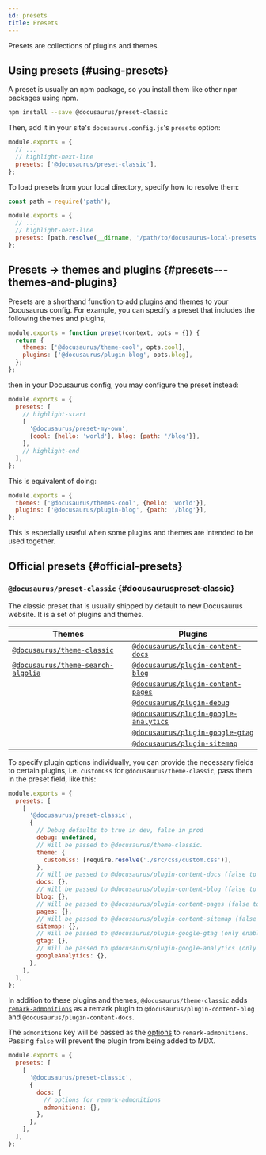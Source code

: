 ```yaml
---
id: presets
title: Presets
---
```


Presets are collections of plugins and themes.

## Using presets {#using-presets}

A preset is usually an npm package, so you install them like other npm packages using npm.

```bash npm2yarn
npm install --save @docusaurus/preset-classic
```

Then, add it in your site's `docusaurus.config.js`'s `presets` option:

```js title="docusaurus.config.js"
module.exports = {
  // ...
  // highlight-next-line
  presets: ['@docusaurus/preset-classic'],
};
```

To load presets from your local directory, specify how to resolve them:

```js title="docusaurus.config.js"
const path = require('path');

module.exports = {
  // ...
  // highlight-next-line
  presets: [path.resolve(__dirname, '/path/to/docusaurus-local-presets')],
};
```

## Presets -> themes and plugins {#presets---themes-and-plugins}

Presets are a shorthand function to add plugins and themes to your Docusaurus config. For example, you can specify a preset that includes the following themes and plugins,

```js
module.exports = function preset(context, opts = {}) {
  return {
    themes: ['@docusaurus/theme-cool', opts.cool],
    plugins: ['@docusaurus/plugin-blog', opts.blog],
  };
};
```

then in your Docusaurus config, you may configure the preset instead:

```js title="docusaurus.config.js"
module.exports = {
  presets: [
    // highlight-start
    [
      '@docusaurus/preset-my-own',
      {cool: {hello: 'world'}, blog: {path: '/blog'}},
    ],
    // highlight-end
  ],
};
```

This is equivalent of doing:

```js title="docusaurus.config.js"
module.exports = {
  themes: ['@docusaurus/themes-cool', {hello: 'world'}],
  plugins: ['@docusaurus/plugin-blog', {path: '/blog'}],
};
```

This is especially useful when some plugins and themes are intended to be used together.

## Official presets {#official-presets}

### `@docusaurus/preset-classic` {#docusauruspreset-classic}

The classic preset that is usually shipped by default to new Docusaurus website. It is a set of plugins and themes.

| Themes | Plugins |
| --- | --- |
| [`@docusaurus/theme-classic`](./api/themes/theme-configuration.md) | [`@docusaurus/plugin-content-docs`](./api/plugins/plugin-content-docs.md) |
| [`@docusaurus/theme-search-algolia`](./api/themes/theme-search-algolia.md) | [`@docusaurus/plugin-content-blog`](./api/plugins/plugin-content-blog.md) |
|  | [`@docusaurus/plugin-content-pages`](./api/plugins/plugin-content-pages.md) |
|  | [`@docusaurus/plugin-debug`](./api/plugins/plugin-debug.md) |
|  | [`@docusaurus/plugin-google-analytics`](./api/plugins/plugin-google-analytics.md) |
|  | [`@docusaurus/plugin-google-gtag`](./api/plugins/plugin-google-gtag.md) |
|  | [`@docusaurus/plugin-sitemap`](./api/plugins/plugin-sitemap.md) |

To specify plugin options individually, you can provide the necessary fields to certain plugins, i.e. `customCss` for `@docusaurus/theme-classic`, pass them in the preset field, like this:

```js title="docusaurus.config.js"
module.exports = {
  presets: [
    [
      '@docusaurus/preset-classic',
      {
        // Debug defaults to true in dev, false in prod
        debug: undefined,
        // Will be passed to @docusaurus/theme-classic.
        theme: {
          customCss: [require.resolve('./src/css/custom.css')],
        },
        // Will be passed to @docusaurus/plugin-content-docs (false to disable)
        docs: {},
        // Will be passed to @docusaurus/plugin-content-blog (false to disable)
        blog: {},
        // Will be passed to @docusaurus/plugin-content-pages (false to disable)
        pages: {},
        // Will be passed to @docusaurus/plugin-content-sitemap (false to disable)
        sitemap: {},
        // Will be passed to @docusaurus/plugin-google-gtag (only enabled when explicitly specified)
        gtag: {},
        // Will be passed to @docusaurus/plugin-google-analytics (only enabled when explicitly specified)
        googleAnalytics: {},
      },
    ],
  ],
};
```

In addition to these plugins and themes, `@docusaurus/theme-classic` adds [`remark-admonitions`](https://github.com/elviswolcott/remark-admonitions) as a remark plugin to `@docusaurus/plugin-content-blog` and `@docusaurus/plugin-content-docs`.

The `admonitions` key will be passed as the [options](https://github.com/elviswolcott/remark-admonitions#options) to `remark-admonitions`. Passing `false` will prevent the plugin from being added to MDX.

```js title="docusaurus.config.js"
module.exports = {
  presets: [
    [
      '@docusaurus/preset-classic',
      {
        docs: {
          // options for remark-admonitions
          admonitions: {},
        },
      },
    ],
  ],
};
```
